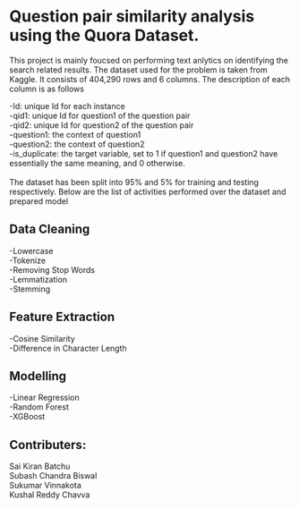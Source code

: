 # Question pair similarity analysis using the Quora Dataset.

This project is mainly foucsed on performing text anlytics on identifying the search related results. The dataset used for the problem is taken from Kaggle. It consists of 404,290 rows and 6 columns. The description of each column is as follows <br>

-Id: unique Id for each instance <br>
-qid1: unique Id for question1 of the question pair <br>
-qid2: unique Id for question2 of the question pair <br>
-question1: the context of question1 <br>
-question2: the context of question2 <br>
-is_duplicate: the target variable, set to 1 if question1 and question2 have essentially the same meaning, and 0 otherwise. <br>
<br>
The dataset has been split into 95% and 5% for training and testing respectively. Below are the list of activities performed over the dataset and prepared model<br>

<b><h2>Data Cleaning</h2></b>
-Lowercase<br>
-Tokenize<br>
-Removing Stop Words<br>
-Lemmatization<br>
-Stemming<br>

<b><h2> Feature Extraction</h2></b>
-Cosine Similarity<br>
-Difference in Character Length<br>

<b><h2>Modelling</h2></b>
-Linear Regression<br>
-Random Forest<br>
-XGBoost<br>

<b><h2>Contributers:</b></h2>
Sai Kiran Batchu<br>
Subash Chandra Biswal<br>
Sukumar Vinnakota<br>
Kushal Reddy Chavva<br>
